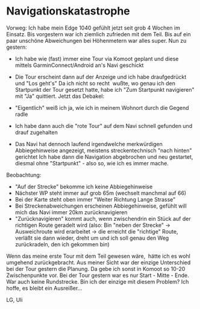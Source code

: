 Navigationskatastrophe
======================

Vorweg: Ich habe mein Edge 1040 gefühlt jetzt seit grob 4 Wochen im Einsatz. Bis vorgestern war ich ziemlich zufrieden mit dem Teil. Bis auf ein paar unschöne Abweichungen bei Höhenmetern war alles super. Nun zu gestern:

- Ich habe wie (fast) immer eine Tour via Komoot geplant und diese mittels GarminConnect/Android an's Navi geschickt
- Die Tour erscheint dann auf der Anzeige und ich habe draufgedrückt und "Los geht's"
Da ich nicht so recht  wußte, wo genau ich den Startpunkt der Tour gesetzt hatte, habe ich "Zum Startpunkt navigieren" mit "Ja" quittiert. Jetzt das Debakel:

- "Eigentlich" weiß ich ja, wie ich in meinem Wohnort durch die Gegend radle
- Ich habe dann auch die "rote Tour" auf dem Navi schnell gefunden und drauf zugehalten
- Das Navi hat dennoch laufend irgendwelche merkwürdigen Abbiegehinweise angezeigt, meistens streckentechnisch "nach hinten" gerichtet
Ich habe dann die Navigation abgebrochen und neu gestartet, diesmal ohne "Startpunkt" - also so, wie ich es immer mache.

Beobachtung:

- "Auf der Strecke" bekomme ich keine Abbiegehinweise
- Nächster WP steht immer auf grob 65m (wechselt manchmal auf 66)
- Bei der Karte steht oben immer "Weiter Richtung Lange Strasse"
- Bei Streckenabweichungen erscheinen Abbiegehinweise, gefühlt will mich das Navi immer 20km zurücknavigieren
- "Zurücknavigieren" kommt auch, wenn zwischendrin ein Stück auf der richtigen Route geradelt wird (also: Bin "neben der Strecke" -> Ausweichroute wird erarbeitet -> die erreicht die "richtige" Route, verläßt sie dann wieder, dreht um und ich soll genau den Weg zurückradeln, den ich gekommen bin)

Wenn das meine erste Tour mit dem Teil gewesen wäre,  hätte ich es wohl umgehend zurückgebracht.
Aus meiner Sicht war der einzige Unterschied bei der Tour gestern die Planung. Da gebe ich sonst in Komoot so 10-20 Zwischenpunkte vor. Bei der Tour gestern war es nur Start - Mitte - Ende. War auch keine Rundstrecke.
Bin ich der einzige mit diesem Problem? Ich hoffe, es bleibt ein Ausreißer...

LG, Uli
